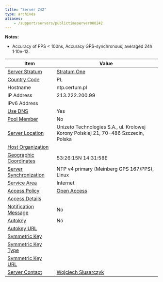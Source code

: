 ```yaml
---
title: "Server 242"
type: archives
aliases:
    - /support/servers/publictimeserver000242
---
```


**Notes:**

* Accuracy of PPS < 100ns, Accuracy GPS-synchronous, averaged 24h 1·10e-12.

| Item | Value |
| ----- | ----- |
| [Server Stratum](/support/servers/serverstratum) | [Stratum One](/support/servers/stratumonetimeservers) |
| [Country Code](/support/servers/countrycode) | PL |
| Hostname |  ntp.certum.pl |
| IP Address |  213.222.200.99 |
| IPv6 Address | |
| [Use DNS](/support/servers/usedns) | Yes |
| [Pool Member](/support/servers/poolmember) | No |
| [Server Location](/support/servers/serverlocation) |  Unizeto Technologies S.A., ul. Krolowej Korony Polskiej 21, 70-486 Szczecin, Polska  |
| [Host Organization](/support/servers/hostorganization) | |
| [ Geographic Coordinates](/support/servers/geographiccoordinates) |  53:26:15N 14:31:58E |
| [Server Synchronization](/support/servers/serversynchronization) |  NTP v4 primary (Meinberg GPS 167/PPS), Linux  |
| [Service Area](/support/servers/servicearea) | Internet |
| [Access Policy](/support/servers/accesspolicy) | [Open Access](/support/servers/openaccess) |
| [Access Details](/support/servers/accessdetails) |  |
| [Notification Message](/support/servers/notificationmessage) | No |
| [Autokey](/support/servers/autokey) | No |
| [Autokey URL](/support/servers/autokeyurl) | |
| [Symmetric Key](/support/servers/symmetrickey) |  |
| [Symmetric Key Type](/support/servers/symmetrickeytype) | |
| [Symmetric Key URL](/support/servers/symmetrickeyurl) | |
| [Server Contact](/support/servers/servercontact) | [Wojciech Slusarczyk](mailto:wslusarczyk@certum.pl) |